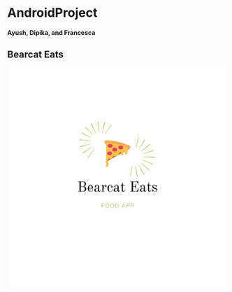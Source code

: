 # AndroidProject
#### Ayush, Dipika, and Francesca

## Bearcat Eats
<center>
<img src="Bearcat Eats Logo.png" width="500" height="500">
</center>
